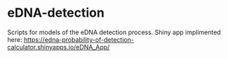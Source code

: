 # eDNA-detection
Scripts for models of the eDNA detection process. Shiny app implimented here: https://edna-probability-of-detection-calculator.shinyapps.io/eDNA_App/
